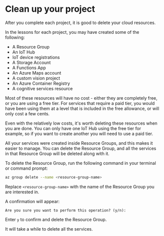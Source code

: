 # Clean up your project

After you complete each project, it is good to delete your cloud resources.

In the lessons for each project, you may have created some of the following:

* A Resource Group
* An IoT Hub
* IoT device registrations
* A Storage Account
* A Functions App
* An Azure Maps account
* A custom vision project
* An Azure Container Registry
* A cognitive services resource

Most of these resources will have no cost - either they are completely free, or you are using a free tier. For services that require a paid tier, you would have been using them at a level that is included in the free allowance, or will only cost a few cents.

Even with the relatively low costs, it's worth deleting these resources when you are done. You can only have one IoT Hub using the free tier for example, so if you want to create another you will need to use a paid tier.

All your services were created inside Resource Groups, and this makes it easier to manage. You can delete the Resource Group, and all the services in that Resource Group will be deleted along with it.

To delete the Resource Group, run the following command in your terminal or command prompt:

```sh
az group delete --name <resource-group-name>
```

Replace `<resource-group-name>` with the name of the Resource Group you are interested in.

A confirmation will appear:

```output
Are you sure you want to perform this operation? (y/n): 
```

Enter `y` to confirm and delete the Resource Group.

It will take a while to delete all the services.
